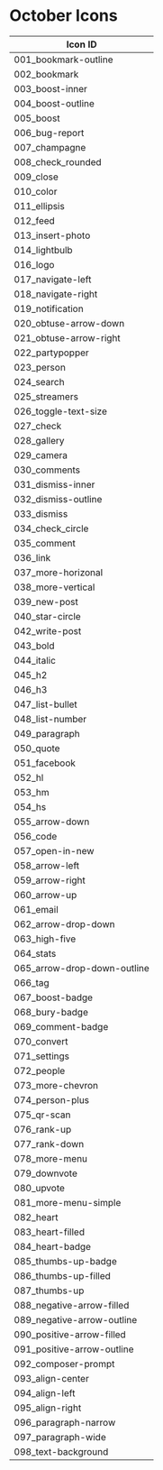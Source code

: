 # October Icons

| Icon ID       |
| ------------- |
|001_bookmark-outline|
|002_bookmark|
|003_boost-inner|
|004_boost-outline|
|005_boost|
|006_bug-report|
|007_champagne|
|008_check_rounded|
|009_close|
|010_color|
|011_ellipsis|
|012_feed|
|013_insert-photo|
|014_lightbulb|
|016_logo|
|017_navigate-left|
|018_navigate-right|
|019_notification|
|020_obtuse-arrow-down|
|021_obtuse-arrow-right|
|022_partypopper|
|023_person|
|024_search|
|025_streamers|
|026_toggle-text-size|
|027_check|
|028_gallery|
|029_camera|
|030_comments|
|031_dismiss-inner|
|032_dismiss-outline|
|033_dismiss|
|034_check_circle|
|035_comment|
|036_link|
|037_more-horizonal|
|038_more-vertical|
|039_new-post|
|040_star-circle|
|042_write-post|
|043_bold|
|044_italic|
|045_h2|
|046_h3|
|047_list-bullet|
|048_list-number|
|049_paragraph|
|050_quote|
|051_facebook|
|052_hl|
|053_hm|
|054_hs|
|055_arrow-down|
|056_code|
|057_open-in-new|
|058_arrow-left|
|059_arrow-right|
|060_arrow-up|
|061_email|
|062_arrow-drop-down|
|063_high-five|
|064_stats|
|065_arrow-drop-down-outline|
|066_tag|
|067_boost-badge|
|068_bury-badge|
|069_comment-badge|
|070_convert|
|071_settings|
|072_people|
|073_more-chevron|
|074_person-plus|
|075_qr-scan|
|076_rank-up|
|077_rank-down|
|078_more-menu|
|079_downvote|
|080_upvote|
|081_more-menu-simple|
|082_heart|
|083_heart-filled|
|084_heart-badge|
|085_thumbs-up-badge|
|086_thumbs-up-filled|
|087_thumbs-up|
|088_negative-arrow-filled|
|089_negative-arrow-outline|
|090_positive-arrow-filled|
|091_positive-arrow-outline|
|092_composer-prompt|
|093_align-center|
|094_align-left|
|095_align-right|
|096_paragraph-narrow|
|097_paragraph-wide|
|098_text-background|

